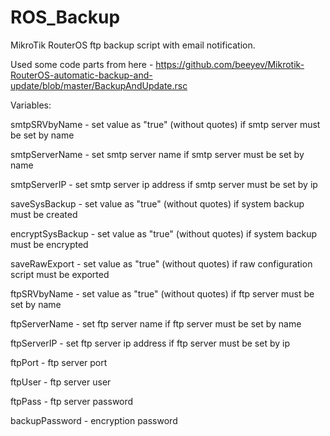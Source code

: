 # ROS_Backup
MikroTik RouterOS ftp backup script with email notification.

Used some code parts from here - https://github.com/beeyev/Mikrotik-RouterOS-automatic-backup-and-update/blob/master/BackupAndUpdate.rsc

Variables:

smtpSRVbyName - set value as "true" (without quotes) if smtp server must be set by name

smtpServerName - set smtp server name if smtp server must be set by name

smtpServerIP - set smtp server ip address if smtp server must be set by ip

saveSysBackup - set value as "true" (without quotes) if system backup must be created

encryptSysBackup - set value as "true" (without quotes) if system backup must be encrypted

saveRawExport - set value as "true" (without quotes) if raw configuration script must be exported

ftpSRVbyName - set value as "true" (without quotes) if ftp server must be set by name

ftpServerName - set ftp server name if ftp server must be set by name

ftpServerIP - set ftp server ip address if ftp server must be set by ip

ftpPort - ftp server port

ftpUser - ftp server user

ftpPass - ftp server password

backupPassword - encryption password
